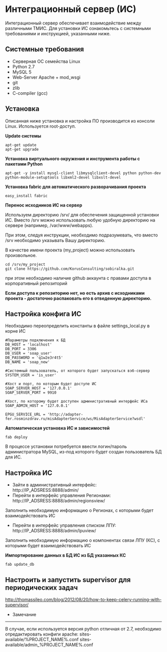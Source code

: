Интеграционный сервер (ИС)
=================

Интеграционный сервер обеспечивает взаимодействие между различными ТМИС.
Для установки ИС ознакомьтесь с системными требованиями и инструкцией, указанными ниже.

Системные требования
-----------

* Серверная ОС семейства Linux
* Python 2.7
* MySQL 5
* Web-Server Apache + mod_wsgi
* git
* zlib
* C-compiler (gcc)

Установка
-----------

Описанная ниже установка и настройка ПО производится из консоли Linux. Используется root-доступ.

**Update системы**

```
apt-get update
apt-get upgrade
```

**Установка виртуального окружения и инструмента работы с пакетами Python**

```
apt-get -y install mysql-client libmysqlclient-devel python python-dev python-module-setuptools libxml2-devel libxslt-devel
```

**Установка fabric для автоматического разворачивания проекта**

```
easy_install fabric
```

**Перенос исходников ИС на сервер**

Используем директорию /srv/ для обеспечения защищенной установки ИС. Вместо /srv можно использовать любую удобную директорию на сервере (например, /var/www/webapps).

При этом, следуя инструкции, необходимо подразумевать, что вместо /srv необходимо указывать Вашу директорию.

В качестве имени проекта (my_project) можно использовать произвольное.

```
cd /srv/my_project
git clone https://github.com/KorusConsulting/sobiralka.git
```
при этом необходимо наличие github аккаунта с правами доступа в корпоративный репозиторий

**Если доступа к репозиторию нет, но есть архив с исходниками проекта - достаточно распаковать его в отведенную директорию.**

Настройка конфига ИС
-----------

Необходимо переопределить константы в файле settings_local.py в корне ИС
```
#Параметры подключения к БД
DB_HOST = 'localhost'
DB_PORT = 3306
DB_USER = 'soap_user'
DB_PASSWORD = 'q1w2e3r4t5'
DB_NAME = 'soap_new'

#Системный пользователь, от которого будет запускаться вэб-сервер
SYSTEM_USER = 'is_user'

#Хост и порт, по которым будет доступе ИС
SOAP_SERVER_HOST = '127.0.0.1'
SOAP_SERVER_PORT = 9910

#Хост, по которому будет доступен административный интерфейс ИСа
SOAP_ADMIN_HOST = '127.0.0.1'

EPGU_SERVICE_URL = 'http://adapter-fer.rosminzdrav.ru/misAdapterService/ws/MisAdapterService?wsdl'
```

**Автоматическая установка ИС и зависимостей**

```
fab deploy
```
В процессе установки потребуется ввести логин/пароль администратора MySQL, из-под которого будет создан пользователь БД для ИС.

Настройка ИС
-----------
* Зайти в административный интерфейс:
http://IP_ADSRESS:8888/admin/
* Перейти в интерфейс управления Регионами:
http://IP_ADSRESS:8888/admin/regionsview/

Заполнить необходимую информацию о Регионах, с которыми будет взаимодействовать ИС
* Перейти в интерфейс управления списком ЛПУ:
http://IP_ADSRESS:8888/admin/lpuview/

Заполнить необходимую информацию о компонентах связи ЛПУ (КС), с которыми будет взаимодействовать ИС

**Импортирование данных в БД ИС из БД указанных КС**

```
fab update_db
```

Настроить и запустить supervisor для периодических задач
-----------
http://thomassileo.com/blog/2012/08/20/how-to-keep-celery-running-with-supervisor/

* Замечание
-----------
В случае, если используется версия python отличная от 2.7, необходимо отредактировать конфиги apache:
sites-available/%PROJECT_NAME%.conf
sites-available/admin_%PROJECT_NAME%.conf
